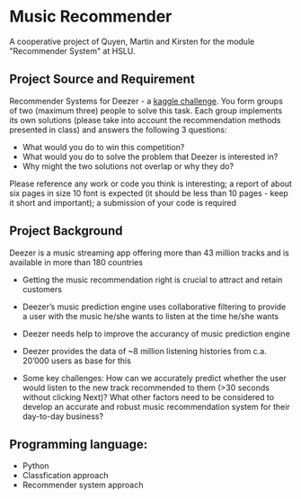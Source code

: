 # Music Recommender
A cooperative project of Quyen, Martin and Kirsten for the module "Recommender System" at HSLU.

## Project Source and Requirement

Recommender Systems for Deezer - a [kaggle challenge](https://www.kaggle.com/c/dsg17-online-phase/).
You form groups of two (maximum three) people to solve this task. Each group implements its own solutions (please take into account the recommendation methods presented in class) and answers the following 3 questions:

* What would you do to win this competition?
* What would you do to solve the problem that Deezer is interested in?
* Why might the two solutions not overlap or why they do?

Please reference any work or code you think is interesting; a report of about six pages in size 10 font is expected (it should be less than 10 pages - keep it short and important); a submission of your code is required

## Project Background

Deezer is a music streaming app offering more than 43 million tracks and is available in more than 180 countries

- Getting the music recommendation right is crucial to attract and retain customers
- Deezer’s music prediction engine uses collaborative filtering to provide a user with the music he/she wants to listen at the time he/she wants
- Deezer needs help to improve the accurancy of music prediction engine
- Deezer provides the data of ~8 million listening histories from c.a. 20’000 users as base for this

- Some key challenges:
How can we accurately predict whether the user would listen to the new track recommended to them (>30 seconds without clicking Next)?
What other factors need to be considered to develop an accurate and robust music recommendation system for their day-to-day business?

## Programming language: 
* Python
* Classfication approach
* Recommender system approach

